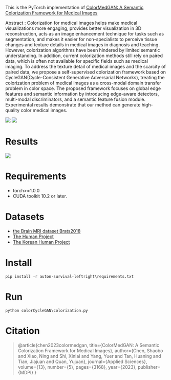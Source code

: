 This is the PyTorch implementation of [ColorMedGAN: A Semantic Colorization Framework for Medical Images](https://www.mdpi.com/2076-3417/13/5/3168)

Abstract : Colorization for medical images helps make medical visualizations more engaging, provides better visualization in 3D reconstruction, acts as an image enhancement technique for tasks such as segmentation, and makes it easier for non-specialists to perceive tissue changes and texture details in medical images in diagnosis and teaching. However, colorization algorithms have been hindered by limited semantic understanding. In addition, current colorization methods still rely on paired data, which is often not available for specific fields such as medical imaging. To address the texture detail of medical images and the scarcity of paired data, we propose a self-supervised colorization framework based on CycleGAN(Cycle-Consistent Generative Adversarial Networks), treating the colorization problem of medical images as a cross-modal domain transfer problem in color space. The proposed framework focuses on global edge features and semantic information by introducing edge-aware detectors, multi-modal discriminators, and a semantic feature fusion module. Experimental results demonstrate that our method can generate high-quality color medical images.

![](https://www.mdpi.com/applsci/applsci-13-03168/article_deploy/html/images/applsci-13-03168-g001-550.jpg)
![](https://www.mdpi.com/applsci/applsci-13-03168/article_deploy/html/images/applsci-13-03168-g002-550.jpg)

# Results

![](https://www.mdpi.com/applsci/applsci-13-03168/article_deploy/html/images/applsci-13-03168-g009-550.jpg)

# Requirements

* torch>=1.0.0
* CUDA toolkit 10.2 or later. 

# Datasets

* [ the Brain MRI dataset Brats2018](https://pubmed.ncbi.nlm.nih.gov/25494501/)
* [The Human Project](https://onlinelibrary.wiley.com/doi/10.1002/(SICI)1097-0185(199804)253:2%3C49::AID-AR8%3E3.0.CO;2-9)
* [The Korean Human Project](https://pubmed.ncbi.nlm.nih.gov/16506204/)


# Install

    pip install -r auton-survival-leftright\requirements.txt

# Run

    python colorCycleGAN\colorization.py


# Citation

> @article{chen2023colormedgan,
  title={ColorMedGAN: A Semantic Colorization Framework for Medical Images},
  author={Chen, Shaobo and Xiao, Ning and Shi, Xinlai and Yang, Yuer and Tan, Huaning and Tian, Jiajuan and Quan, Yujuan},
  journal={Applied Sciences},
  volume={13},
  number={5},
  pages={3168},
  year={2023},
  publisher={MDPI}
}
